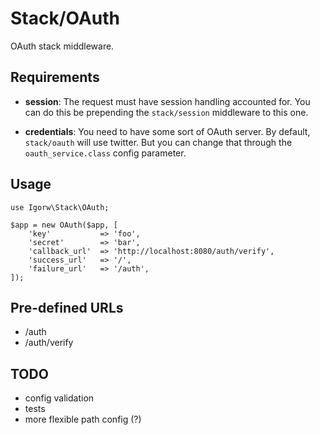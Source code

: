 # Stack/OAuth

OAuth stack middleware.

## Requirements

* **session**: The request must have session handling accounted for. You can
  do this be prepending the `stack/session` middleware to this one.

* **credentials**: You need to have some sort of OAuth server. By default,
  `stack/oauth` will use twitter. But you can change that through the
  `oauth_service.class` config parameter.

## Usage

    use Igorw\Stack\OAuth;

    $app = new OAuth($app, [
        'key'           => 'foo',
        'secret'        => 'bar',
        'callback_url'  => 'http://localhost:8080/auth/verify',
        'success_url'   => '/',
        'failure_url'   => '/auth',
    ]);

## Pre-defined URLs

* /auth
* /auth/verify

## TODO

* config validation
* tests
* more flexible path config (?)

